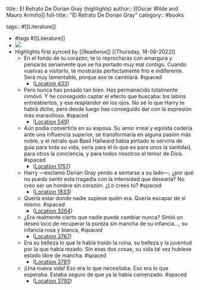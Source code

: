 title:: El Retrato De Dorian Gray (highlights)
author:: [[Oscar Wilde and Mauro Armiño]]
full-title:: "El Retrato De Dorian Gray"
category:: #books

tags:: #[[Literature]]

- #tags #[[Literature]]
- ![](https://m.media-amazon.com/images/I/91KVu+3L8dL._SY160.jpg)
- Highlights first synced by [[Readwise]] [[Thursday, 18-08-2022]]
	- En el fondo de tu corazón, te lo reprocharás con amargura y pensarás seriamente que se ha portado muy mal contigo. Cuando vuelvas a visitarlo, te mostrarás perfectamente frío e indiferente. Será muy lamentable, porque eso te cambiará. #spaced
		- ([Location 433](https://readwise.io/to_kindle?action=open&asin=B0095QVDH4&location=433))
	- Pero nunca has posado tan bien. Has permanecido totalmente inmóvil. Y he conseguido captar el efecto que buscaba: los labios entreabiertos, y ese resplandor en los ojos. No sé lo que Harry te habrá dicho, pero desde luego has conseguido dar con la expresión más maravillosa. #spaced
		- ([Location 549](https://readwise.io/to_kindle?action=open&asin=B0095QVDH4&location=549))
	- Aún podía convertirla en su esposa. Su amor irreal y egoísta cedería ante una influencia superior, se transformaría en alguna pasión más noble, y el retrato que Basil Hallward había pintado le serviría de guía para toda su vida, sería para él lo que es para unos la santidad, para otros la conciencia, y para todos nosotros el temor de Dios. #spaced
		- ([Location 1757](https://readwise.io/to_kindle?action=open&asin=B0095QVDH4&location=1757))
	- Harry —exclamó Dorian Gray yendo a sentarse a su lado—, ¿por qué no puedo sentir esta tragedia con la intensidad que desearía? No creo ser un hombre sin corazón. ¿Lo crees tú? #spaced
		- ([Location 1833](https://readwise.io/to_kindle?action=open&asin=B0095QVDH4&location=1833))
	- Quería estar donde nadie supiese quién era. Quería escapar de sí mismo. #spaced
		- ([Location 3264](https://readwise.io/to_kindle?action=open&asin=B0095QVDH4&location=3264))
	- ¿Era realmente cierto que nadie puede cambiar nunca? Sintió un deseo loco de recuperar la pureza sin mancha de su infancia..., su infancia rosa y blanca, #spaced
		- ([Location 3767](https://readwise.io/to_kindle?action=open&asin=B0095QVDH4&location=3767))
	- Era su belleza lo que le había traído la ruina, su belleza y la juventud por la que había rezado. Sin esas dos cosas, su vida tal vez hubiese estado libre de mancha. #spaced
		- ([Location 3781](https://readwise.io/to_kindle?action=open&asin=B0095QVDH4&location=3781))
	- ¡Una nueva vida! Eso era lo que necesitaba. Eso era lo que esperaba. Estaba seguro de que ya la había comenzado. #spaced
		- ([Location 3792](https://readwise.io/to_kindle?action=open&asin=B0095QVDH4&location=3792))